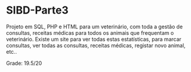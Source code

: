 # SIBD-Parte3

Projeto em SQL, PHP e HTML para um veterinário, com toda a gestão de consultas, receitas médicas para todos os animais que frequentam o veterinário. Existe um site para ver todas estas estatísticas, para marcar consultas, ver todas as consultas, receitas médicas, registar novo animal, etc..

Grade: 19.5/20
